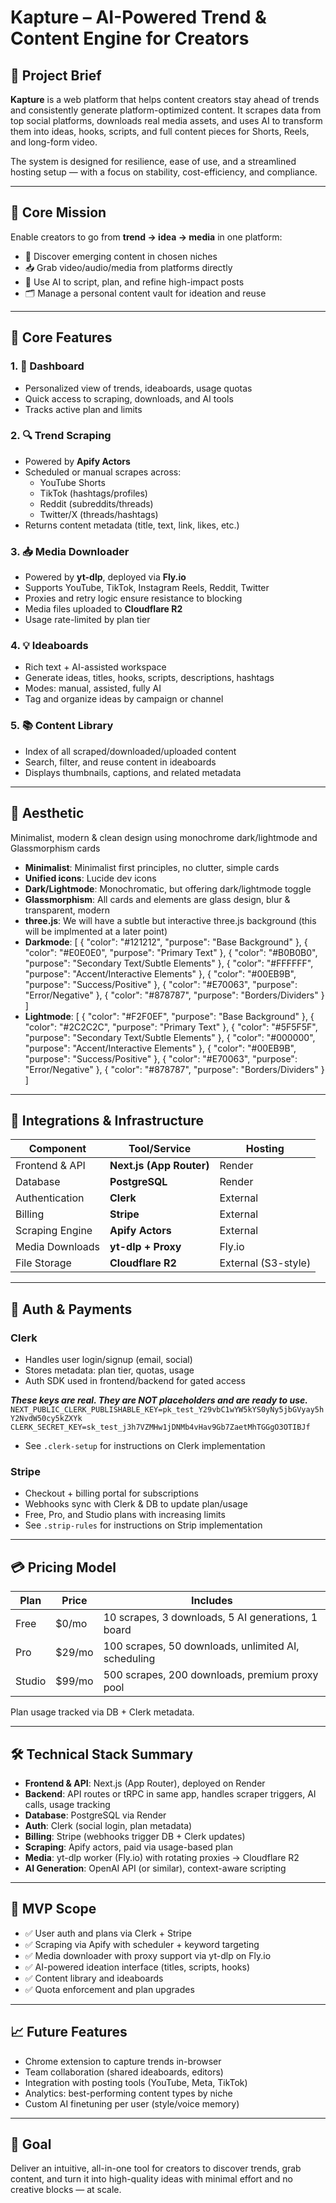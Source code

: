 # Kapture – AI-Powered Trend & Content Engine for Creators

## 🧾 Project Brief

**Kapture** is a web platform that helps content creators stay ahead of trends and consistently generate platform-optimized content. It scrapes data from top social platforms, downloads real media assets, and uses AI to transform them into ideas, hooks, scripts, and full content pieces for Shorts, Reels, and long-form video.

The system is designed for resilience, ease of use, and a streamlined hosting setup — with a focus on stability, cost-efficiency, and compliance.

---

## 🧠 Core Mission

Enable creators to go from **trend → idea → media** in one platform:
- 🔎 Discover emerging content in chosen niches
- 📥 Grab video/audio/media from platforms directly
- 🧠 Use AI to script, plan, and refine high-impact posts
- 🗂️ Manage a personal content vault for ideation and reuse

---

## 🔑 Core Features

### 1. 🚀 Dashboard
- Personalized view of trends, ideaboards, usage quotas
- Quick access to scraping, downloads, and AI tools
- Tracks active plan and limits

### 2. 🔍 Trend Scraping
- Powered by **Apify Actors**
- Scheduled or manual scrapes across:
  - YouTube Shorts
  - TikTok (hashtags/profiles)
  - Reddit (subreddits/threads)
  - Twitter/X (threads/hashtags)
- Returns content metadata (title, text, link, likes, etc.)

### 3. 📥 Media Downloader
- Powered by **yt-dlp**, deployed via **Fly.io**
- Supports YouTube, TikTok, Instagram Reels, Reddit, Twitter
- Proxies and retry logic ensure resistance to blocking
- Media files uploaded to **Cloudflare R2**
- Usage rate-limited by plan tier

### 4. 💡 Ideaboards
- Rich text + AI-assisted workspace
- Generate ideas, titles, hooks, scripts, descriptions, hashtags
- Modes: manual, assisted, fully AI
- Tag and organize ideas by campaign or channel

### 5. 📚 Content Library
- Index of all scraped/downloaded/uploaded content
- Search, filter, and reuse content in ideaboards
- Displays thumbnails, captions, and related metadata

---

## 🎨 Aesthetic
Minimalist, modern & clean design using monochrome dark/lightmode and Glassmorphism cards
- **Minimalist**: Minimalist first principles, no clutter, simple cards
- **Unified icons**: Lucide dev icons
- **Dark/Lightmode**: Monochromatic, but offering dark/lightmode toggle
- **Glassmorphism**: All cards and elements are glass design, blur & transparent, modern
- **three.js**: We will have a subtle but interactive three.js background (this will be implmented at a later point)
- **Darkmode**: 
[
  { "color": "#121212", "purpose": "Base Background" },
  { "color": "#E0E0E0", "purpose": "Primary Text" },
  { "color": "#B0B0B0", "purpose": "Secondary Text/Subtle Elements" },
  { "color": "#FFFFFF", "purpose": "Accent/Interactive Elements" },
  { "color": "#00EB9B", "purpose": "Success/Positive" },
  { "color": "#E70063", "purpose": "Error/Negative" },
  { "color": "#878787", "purpose": "Borders/Dividers" }
]
- **Lightmode**: 
[
  { "color": "#F2F0EF", "purpose": "Base Background" },
  { "color": "#2C2C2C", "purpose": "Primary Text" },
  { "color": "#5F5F5F", "purpose": "Secondary Text/Subtle Elements" },
  { "color": "#000000", "purpose": "Accent/Interactive Elements" },
  { "color": "#00EB9B", "purpose": "Success/Positive" },
  { "color": "#E70063", "purpose": "Error/Negative" },
  { "color": "#878787", "purpose": "Borders/Dividers" }
]

---

## 🧩 Integrations & Infrastructure

| Component       | Tool/Service           | Hosting            |
|-----------------|------------------------|---------------------|
| Frontend & API  | **Next.js (App Router)**| Render              |
| Database        | **PostgreSQL**         | Render              |
| Authentication | **Clerk**               | External            |
| Billing         | **Stripe**             | External            |
| Scraping Engine | **Apify Actors**       | External            |
| Media Downloads | **yt-dlp + Proxy**     | Fly.io              |
| File Storage    | **Cloudflare R2**      | External (S3-style) |

---

## 🔐 Auth & Payments

### Clerk
- Handles user login/signup (email, social)
- Stores metadata: plan tier, quotas, usage
- Auth SDK used in frontend/backend for gated access

***These keys are real. They are NOT placeholders and are ready to use.***
`
NEXT_PUBLIC_CLERK_PUBLISHABLE_KEY=pk_test_Y29vbC1wYW5kYS0yNy5jbGVyay5hY2NvdW50cy5kZXYk
CLERK_SECRET_KEY=sk_test_j3h7VZMHw1jDNMb4vHav9Gb7ZaetMhTGGgO3OTIBJf
`
- See `.clerk-setup` for instructions on Clerk implementation

### Stripe
- Checkout + billing portal for subscriptions
- Webhooks sync with Clerk & DB to update plan/usage
- Free, Pro, and Studio plans with increasing limits
- See `.strip-rules` for instructions on Strip implementation 

---

## 💳 Pricing Model

| Plan     | Price      | Includes                                             |
|----------|------------|------------------------------------------------------|
| Free     | $0/mo      | 10 scrapes, 3 downloads, 5 AI generations, 1 board   |
| Pro      | $29/mo     | 100 scrapes, 50 downloads, unlimited AI, scheduling  |
| Studio   | $99/mo     | 500 scrapes, 200 downloads, premium proxy pool       |

Plan usage tracked via DB + Clerk metadata.

---

## 🛠️ Technical Stack Summary

- **Frontend & API**: Next.js (App Router), deployed on Render
- **Backend**: API routes or tRPC in same app, handles scraper triggers, AI calls, usage tracking
- **Database**: PostgreSQL via Render
- **Auth**: Clerk (social login, plan metadata)
- **Billing**: Stripe (webhooks trigger DB + Clerk updates)
- **Scraping**: Apify actors, paid via usage-based plan
- **Media**: yt-dlp worker (Fly.io) with rotating proxies → Cloudflare R2
- **AI Generation**: OpenAI API (or similar), context-aware scripting

---

## 🌱 MVP Scope

- ✅ User auth and plans via Clerk + Stripe
- ✅ Scraping via Apify with scheduler + keyword targeting
- ✅ Media downloader with proxy support via yt-dlp on Fly.io
- ✅ AI-powered ideation interface (titles, scripts, hooks)
- ✅ Content library and ideaboards
- ✅ Quota enforcement and plan upgrades

---

## 📈 Future Features

- Chrome extension to capture trends in-browser
- Team collaboration (shared ideaboards, editors)
- Integration with posting tools (YouTube, Meta, TikTok)
- Analytics: best-performing content types by niche
- Custom AI finetuning per user (style/voice memory)

---

## 🎯 Goal

Deliver an intuitive, all-in-one tool for creators to discover trends, grab content, and turn it into high-quality ideas with minimal effort and no creative blocks — at scale.